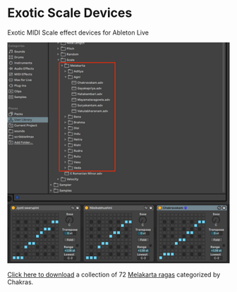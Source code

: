 # Exotic Scale Devices

Exotic MIDI Scale effect devices for Ableton Live

![Melakarta scales](./melakarta.jpg?raw=true "Title")

[Click here to download](https://raw.githubusercontent.com/scribbletune/exotic-scale-devices/master/Melakarta.zip) a collection of 72 [Melakarta ragas]([https://en.wikipedia.org/wiki/Melakarta#Table_of_Melakarta_ragas](https://en.wikipedia.org/wiki/Melakarta#Table_of_Melakarta_ragas)) categorized by Chakras.